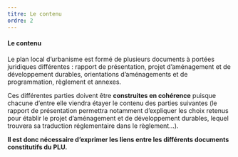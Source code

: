 ```yaml
---
titre: Le contenu
ordre: 2
---
```


#### Le contenu

Le plan local d’urbanisme est formé de plusieurs documents à portées juridiques différentes : rapport de présentation, projet d’aménagement et de développement durables, orientations d’aménagements et de programmation, règlement et annexes.

Ces différentes parties doivent être **construites en cohérence** puisque chacune d’entre elle viendra étayer le contenu des parties suivantes (le rapport de présentation permettra notamment d’expliquer les choix retenus pour établir le projet d’aménagement et de développement durables, lequel trouvera sa traduction réglementaire dans le règlement…).

**Il est donc nécessaire d’exprimer les liens entre les différents documents constitutifs du PLU.**
